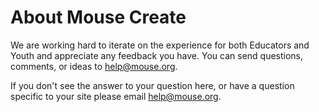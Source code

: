 # About Mouse Create

We are working hard to iterate on the experience for both Educators and Youth and appreciate any feedback you have. You can send questions, comments, or ideas to [help@mouse.org](mailto:help@mouse.org).

If you don't see the answer to your question here, or have a question specific to your site please email [help@mouse.org](mailto:help@mouse.org).
